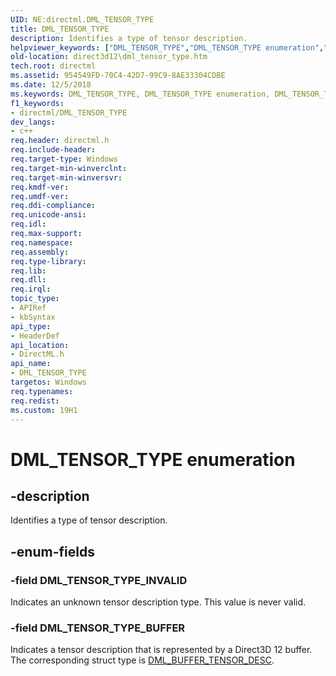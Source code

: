 ```yaml
---
UID: NE:directml.DML_TENSOR_TYPE
title: DML_TENSOR_TYPE
description: Identifies a type of tensor description.
helpviewer_keywords: ["DML_TENSOR_TYPE","DML_TENSOR_TYPE enumeration","DML_TENSOR_TYPE_BUFFER","DML_TENSOR_TYPE_INVALID","direct3d12.dml_tensor_type","directml/DML_TENSOR_TYPE","directml/DML_TENSOR_TYPE_BUFFER","directml/DML_TENSOR_TYPE_INVALID"]
old-location: direct3d12\dml_tensor_type.htm
tech.root: directml
ms.assetid: 954549FD-70C4-42D7-99C9-8AE33304CDBE
ms.date: 12/5/2018
ms.keywords: DML_TENSOR_TYPE, DML_TENSOR_TYPE enumeration, DML_TENSOR_TYPE_BUFFER, DML_TENSOR_TYPE_INVALID, direct3d12.dml_tensor_type, directml/DML_TENSOR_TYPE, directml/DML_TENSOR_TYPE_BUFFER, directml/DML_TENSOR_TYPE_INVALID
f1_keywords:
- directml/DML_TENSOR_TYPE
dev_langs:
- c++
req.header: directml.h
req.include-header: 
req.target-type: Windows
req.target-min-winverclnt: 
req.target-min-winversvr: 
req.kmdf-ver: 
req.umdf-ver: 
req.ddi-compliance: 
req.unicode-ansi: 
req.idl: 
req.max-support: 
req.namespace: 
req.assembly: 
req.type-library: 
req.lib: 
req.dll: 
req.irql: 
topic_type:
- APIRef
- kbSyntax
api_type:
- HeaderDef
api_location:
- DirectML.h
api_name:
- DML_TENSOR_TYPE
targetos: Windows
req.typenames: 
req.redist: 
ms.custom: 19H1
---
```


# DML_TENSOR_TYPE enumeration


## -description

Identifies a type of tensor description.

## -enum-fields

### -field DML_TENSOR_TYPE_INVALID

Indicates an unknown tensor description type. This value is never valid.

### -field DML_TENSOR_TYPE_BUFFER

Indicates a tensor description that is represented by a Direct3D 12 buffer. The corresponding struct type is [DML_BUFFER_TENSOR_DESC](/windows/desktop/api/directml/ns-directml-dml_buffer_tensor_desc).